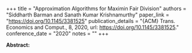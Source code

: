 +++
title = "Approximation Algorithms for Maximin Fair Division"
authors = "Siddharth Barman and Sanath Kumar Krishnamurthy"
paper_link = "https://doi.org/10.1145/3381525"
publication_details = "{ACM} Trans. Economics and Comput., 8, 2020, url: <a href='https://doi.org/10.1145/3381525' target='_blank'>https://doi.org/10.1145/3381525</a>."
conference_date = "2020"
notes = ""
+++

<b>Abstract:</b>
